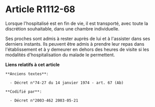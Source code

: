 # Article R1112-68

Lorsque l'hospitalisé est en fin de vie, il est transporté, avec toute la discrétion souhaitable, dans une chambre
individuelle.

Ses proches sont admis à rester auprès de lui et à l'assister dans ses derniers instants. Ils peuvent être admis à prendre
leur repas dans l'établissement et à y demeurer en dehors des heures de visite si les modalités d'hospitalisation du malade
le permettent.

**Liens relatifs à cet article**

	**Anciens textes**:

	  - Décret n°74-27 du 14 janvier 1974 - art. 67 (Ab)

	**Codifié par**:

	  - Décret n°2003-462 2003-05-21
